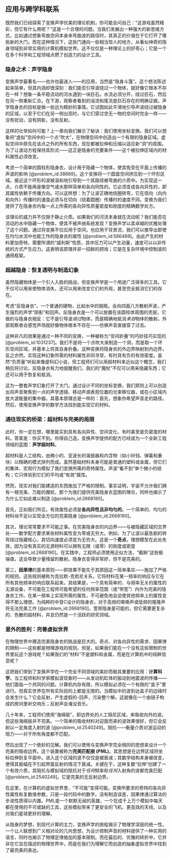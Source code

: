 ## 应用与跨学科联系

既然我们已经探索了变换声学优美的理论机制，你可能会问自己：“这游戏虽然精彩，但它有什么用呢？”这是一个合理的问题。当我们发展出一种强大的新思维方式，比如通过想象弯曲空间本身来弯曲波的路径时，其真正的价值在于它打开了哪些新的大门。而在这种情况下，这些门通向一些相当惊人的地方，从看似神奇的隐身领域到非常实用的计算机模拟世界。这不仅仅是一种理论上的好奇心；它是一个在多个科学和工程领域点燃了创造力的设计工具。

### 隐身之术：声学隐身

变换声学最著名——也许也最迷人——的应用，当然是“隐身斗篷”。这个想法陈述起来简单，但其内涵却很深刻：我们能否引导波绕过一个物体，就好像它根本不存在一样？想象一条平稳流动的河水遇到一块巨石。水流必须分开，绕过巨石，然后在另一侧重新汇合。在下游，观察者看到的湍流和尾流是巨石存在的明确证据。声学隐身衣的目标是做一些远为精妙的事情。它试图如此平滑地引导声波绕过被隐身的区域，以至于它们在另一侧出现时，与它们穿过空无一物的空间时完全一样——没有扰动，没有阴影，没有反射。

这样的壮举如何可能？上一章向我们展示了秘诀：我们使用坐标变换。我们可以想象将“虚拟”空间中的一个点“吹大”，在物理空间中创造出一个有限的隐身区域。虚拟空间中原先在该点之外的所有东西，现在都被拉伸和压缩以适应新“洞”的周围。为了让波动方程保持其形式——这正是隐身的充要条件——这个被拉伸区域内的材料属性必须改变。

考虑一个简单的圆柱形隐身衣，设计用于隐藏一个物体，使其免受在平面上传播的声波的影响 [@problem_id:38869]。这个变换将一个圆盘空间挤压到一个环形区域。接近这个环形的波被温和地引导到一个其路径被弯曲的介质中。为实现这一点，介质不能再是像空气或水那样简单和各向同性的。它必须变成各向异性的，即其属性依赖于传播方向。可以这样想：为了让波正确地绕圈转弯，它在径向（向内和向外）传播时的速度必须与在切向（绕着圆圈）传播时的速度不同。变换为我们提供了在隐身衣内每一点上所需的各向异性质量密度和刚度的精确数学处方。

该理论的威力并不仅限于静止介质。如果我们的河流本身就在流动呢？我们能否在流动的水中隐藏一个物体，使其不被声纳系统发现？变换声学以其卓越的优雅处理了这个问题。通过将变换不仅应用于空间，也应用于背景流，我们可以推导出即使在均匀水流中也能工作的隐身衣的属性 [@problem_id:586489]。由此产生的材料更加奇特，需要所谓的“威利斯”性质，其中压力可以产生动量，速度可以以非传统的方式产生应力。这表明该原理并非一招鲜的把戏；它是在复杂环境中控制波的通用框架。

### 超越隐身：恢复透明与制造幻象

虽然隐藏物体是一个引人入胜的挑战，但变换声学是一个用途广泛得多的工具。它不仅可以用来使物体消失，还可以用来改变它们的外观，甚至完全抵消它们的存在。

考虑“反隐身衣”。一个普通的硬物，比如水中的钢瓶，会向四面八方散射声波，产生强烈的声学“阴影”和回声。反隐身衣是一个可以放置在该圆柱体周围的壳层，它做的与隐身衣相反：它不是引导波*绕过*物体，而是精确地抵消*来自*物体的散射。外部观察者会感觉声场就好像物体根本不存在——仿佛声音直接穿了过去。

这种非凡的效果是通过一种不同的变换，一种被称为“空间折叠”的巧妙技巧实现的 [@problem_id:1031237]。我们不是将一个点吹大来制造一个洞，而是取一个环形空间区域，并基本上将其自身折叠。这种变换将隐身衣的外边界映射到内边界，反之亦然。实现这种幻象所需的材料属性非同寻常，有时具有负的有效密度。虽然“负质量”听起来像是科幻小说，但工程师们可以用超材料来近似这个概念，我们稍后将讨论。反隐身衣有力地提醒我们，我们的“魔杖”不仅可以用来隐藏东西；它还可以用于恢复和抵消。

这为一整套声学幻象打开了大门。通过设计不同的坐标变换，我们原则上可以创造出将声音聚焦到一点的声学透镜、移动声源表观位置的光束移位器，或在小区域内放大波能量的集中器。其基本原理总是一样的：首先，想象你希望声音走的路径。然后，使用变换声学的数学方法找到能实现它的材料。

### 通往现实的桥梁：超材料与完美的局限

此时，你一定在想，哪里能买到具有各向异性、空间变化、有时甚至是负密度的材料。答案是：你买不到。你得自己造。变换声学提供的配方已经成为一个全新工程领域的蓝图：**声学超材料**。

超材料是人工结构，由微小的、亚波长的谐振器和内含物（如小铃铛、弹簧和重块）以精确的模式排列而成。虽然基础材料本身可能是普通的塑料或金属，但它们的集体、宏观行为模拟了我们变换所需的奇特属性。声波“看不到”单个微小的结构；它只体验到它们的平均或“有效”属性。

然而，现实对我们能建造的东西施加了严格的限制。事实证明，宇宙不允许我们拥有一根完美、万能的魔杖。那个为我们提供完美隐身衣蓝图的理论，同样也揭示了为什么它如此难以制造 [@problem_id:2668190]。

首先，正如我们所见，有效属性必须是**各向异性且非均匀的**。一个简单的、均匀的材料块不足以实现全方位的完美隐身 [@problem_id:2668190]。

其次，理论常常要求不可能之事。在完美隐身衣的内边界——与被隐藏区域的交界处——数学配方要求某些材料属性变为零或无穷大。例如，为了让波以最急剧的转弯绕过隐藏核心，其切向速度必须变为无穷大。这是一个**奇点**，理想模型在此处失效，因为没有真实的无源材料可以拥有无限（或零）的刚度或密度 [@problem_id:2668190]。在实践中，工程师必须使用近似方法，“截断”这些极端值，这会导致少量残留的散射。隐身衣变得非常好，但不是完美的。

第三，**因果律**的基本原则——即效果不能先于其原因这一简单事实——施加了严格的规则。这些规则被称为克拉默-克若尼关系，它将材料在某一频率的响应与它在所有其他频率的响应联系起来。其结果是，一个具有简单的、与频率无关的属性的无源设备，不可能在工程师可能希望的任何频率范围（或“带宽”）内作为完美的隐身衣工作。在某一频率上实现所需的属性，不可避免地会迫使其他频率上的属性变得不那么理想。为纯粹的中音C设计的隐身衣，对于高频的嘶嘶声或低频的隆隆声将无法完美工作 [@problem_id:2668190]。宽带隐身是可能的，但它需要更复杂的、色散的超材料，并且仍然是一个活跃的研究领域。

### 意外的胜利：完善虚拟世界

在物理世界中建造完美隐身衣的挑战是巨大的。奇点、对各向异性的需求、因果律的限制——这些都是物理游戏的规则。但是，如果我们能在一个没有这些限制的世界里玩这个游戏呢？如果我们的“材料”不是塑料和金属，而是在计算机中的纯粹信息呢？

这把我们带到了变换声学在一个完全不同领域的美妙而极其重要的应用：**计算科学**。当工程师和科学家模拟波现象时——从发动机缸体的振动到地震波的传播——他们面临一个共同的问题。计算机内存有限，所以模拟必须在一个有限的“盒子”里进行。但真实世界在所有实际目的上都是无限的。当模拟中的波到达盒子的边缘时会发生什么？它会反射，产生虚假的-回声，污染整个解。这就像在一个由镜子构成的房间里听交响乐；反射声会淹没音乐。

几十年来，工程师们使用“海绵层”，即边界处的人工阻尼区域，来吸收向外的波。但这些海绵层并不完美。一个简单的吸收材料对迎面而来的波效果很好，但它会反射以一定角度入射的波 [@problem_id:2540249]。阻抗——衡量介质对波运动的阻力——对于所有角度都不匹配。

然后出现了一个绝妙的见解。我们可以使用与变换声学完全相同的思想来设计一个完美的吸收边界。这个装置被称为**完美匹配层 (PML)**。其思想是在边界区域将坐标拉伸到复平面中。进入这个区域的波不仅仅是被衰减；其数学结构本身被改变，使得其振幅在不引起界面反射的情况下衰减。关键在于，这种复数“拉伸”创建了一个有效介质，其阻抗与模拟域的阻抗对于*任何*频率和*任何*入射角的波都完美匹配 [@problem_id:2540249]。它是完美的无反射边界。

在这里，在计算机的虚拟世界里，“不可能”变得可能。变换所要求的奇特的各向异性属性和复数值参数，只是一段代码中的数字。没有制造误差，因果律通过算法的步进性质得以内置。PML是一个默默无闻的英雄，一个在成千上万个模拟中每天都在使用的不可或缺的工具，这些模拟带来了更安全的飞机、更高效的天线，以及对我们星球更好的理解。

从隐身的梦想，到现代计算的主力，变换声学的旅程揭示了物理学深层的统一性。一个让人联想到广义相对论的几何思想，为设计控制声音的材料提供了一种实用的语言，同时也揭示了物理定律施加的基本限制。而在最后的、优雅的转折中，它并非在它旨在描述的物理世界中，而是在我们为理解它而创造的抽象虚拟世界中找到了最完美的表达。
